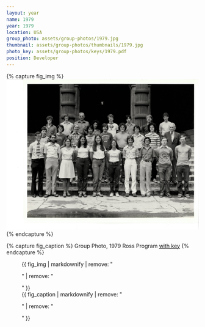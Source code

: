 ```yaml
---
layout: year
name: 1979
year: 1979
location: USA
group_photo: assets/group-photos/1979.jpg
thumbnail: assets/group-photos/thumbnails/1979.jpg
photo_key: assets/group-photos/keys/1979.pdf
position: Developer
---
```

{% capture fig_img %}
[![1979](/assets/group-photos/1979.jpg)](/assets/group-photos/keys/1979.pdf)
{% endcapture %}

{% capture fig_caption %}
Group Photo, 1979 Ross Program [with key](/assets/group-photos/keys/1979.pdf)
{% endcapture %}

<figure>
  {{ fig_img | markdownify | remove: "<p>" | remove: "</p>" }}
  <figcaption>{{ fig_caption | markdownify | remove: "<p>" | remove: "</p>" }}</figcaption>
</figure>
